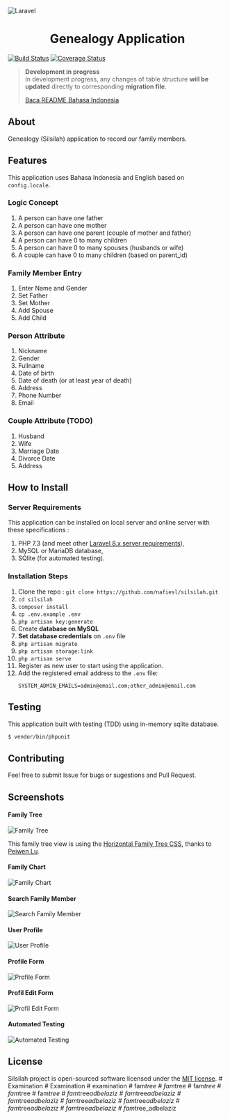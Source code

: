 ![Laravel](https://laravel.com/assets/img/components/logo-laravel.svg)

<h1 align="center">Genealogy Application</h1>

[![Build Status](https://travis-ci.org/nafiesl/silsilah.svg?branch=master)](https://travis-ci.org/nafiesl/silsilah)
[![Coverage Status](https://coveralls.io/repos/github/nafiesl/silsilah/badge.svg?branch=master)](https://coveralls.io/github/nafiesl/silsilah?branch=master)

> **Development in progress**  
> In development progress, any changes of table structure **will be updated** directly to corresponding **migration file**.
>
> [Baca README Bahasa Indonesia](readme.id.md)

## About
Genealogy (Silsilah) application to record our family members.

## Features
This application uses Bahasa Indonesia and English based on `config.locale`.

### Logic Concept
1. A person can have one father
2. A person can have one mother
3. A person can have one parent (couple of mother and father)
4. A person can have 0 to many children
5. A person can have 0 to many spouses (husbands or wife)
6. A couple can have 0 to many children (based on parent_id)

### Family Member Entry
1. Enter Name and Gender
2. Set Father
3. Set Mother
4. Add Spouse
5. Add Child

### Person Attribute
1. Nickname
2. Gender
3. Fullname
4. Date of birth
5. Date of death (or at least year of death)
6. Address
7. Phone Number
8. Email

### Couple Attribute (TODO)
1. Husband
2. Wife
3. Marriage Date
4. Divorce Date
5. Address

## How to Install

### Server Requirements

This application can be installed on local server and online server with these specifications :

1. PHP 7.3 (and meet other [Laravel 8.x server requirements](https://laravel.com/docs/8.x/deployment#server-requirements)),
2. MySQL or MariaDB database,
3. SQlite (for automated testing).

### Installation Steps

1. Clone the repo : `git clone https://github.com/nafiesl/silsilah.git`
2. `cd silsilah`
3. `composer install`
4. `cp .env.example .env`
5. `php artisan key:generate`
6. Create **database on MySQL**
7. **Set database credentials** on `.env` file
8. `php artisan migrate`
9. `php artisan storage:link`
10. `php artisan serve`
11. Register as new user to start using the application.
12. Add the registered email address to the `.env` file:
    ```
    SYSTEM_ADMIN_EMAILS=admin@email.com;other_admin@email.com
    ```

## Testing
This application built with testing (TDD) using in-memory sqlite database.
```bash
$ vendor/bin/phpunit
```

## Contributing
Feel free to submit Issue for bugs or sugestions and Pull Request.

## Screenshots

#### Family Tree
![Family Tree](public/images/02-pohon-keluarga.jpg "Family Tree")

This family tree view is using the [Horizontal Family Tree CSS](https://codepen.io/P233/pen/Kzbsi), thanks to [Peiwen Lu](https://codepen.io/P233/pen/Kzbsi).

#### Family Chart
![Family Chart](public/images/03-bagan-keluarga.jpg "Family Chart")

#### Search Family Member
![Search Family Member](public/images/01-cari-keluarga.jpg "Search Family Member")

#### User Profile
![User Profile](public/images/04-profil.jpg "User Profile")

#### Profile Form
![Profile Form](public/images/05-form-profil.jpg "Profile Form")

#### Profil Edit Form
![Profil Edit Form](public/images/06-edit-profil.jpg "Profil Edit Form")

#### Automated Testing
![Automated Testing](public/images/07-automated-testing.jpg "Automated Testing")

## License

Silsilah project is open-sourced software licensed under the [MIT license](LICENSE).
#   E x a m i n a t i o n  
 #   E x a m i n a t i o n  
 #   e x a m i n a t i o n  
 #   f a m _ t r e e  
 #   f a m _ t r e e  
 #   f a m _ t r e e  
 #   f a m _ t r e e  
 #   f a m _ t r e e  
 #   f a m _ t r e e _ a d b e l a z i z  
 #   f a m _ t r e e _ a d b e l a z i z  
 #   f a m _ t r e e _ a d b e l a z i z  
 #   f a m _ t r e e _ a d b e l a z i z  
 #   f a m _ t r e e _ a d b e l a z i z  
 #   f a m _ t r e e _ a d b e l a z i z  
 #   f a m _ t r e e _ a d b e l a z i z  
 #   f a m _ t r e e _ a d b e l a z i z  
 